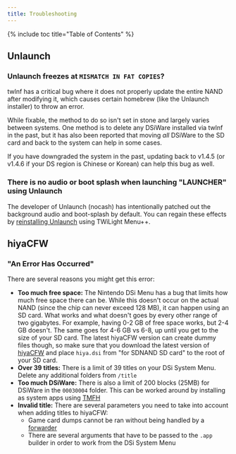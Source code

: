 ```yaml
---
title: Troubleshooting
---
```


{% include toc title="Table of Contents" %}

## Unlaunch
### Unlaunch freezes at `MISMATCH IN FAT COPIES`?
twlnf has a critical bug where it does not properly update the entire NAND after modifying it, which causes certain homebrew (like the Unlaunch installer) to throw an error.

While fixable, the method to do so isn't set in stone and largely varies between systems. One method is to delete any DSiWare installed via twlnf in the past, but it has also been reported that moving *all* DSiWare to the SD card and back to the system can help in some cases.

If you have downgraded the system in the past, updating back to v1.4.5 (or v1.4.6 if your DS region is Chinese or Korean) can help this bug as well.

### There is no audio or boot splash when launching "LAUNCHER" using Unlaunch

The developer of Unlaunch (nocash) has intentionally patched out the background audio and boot-splash by default. You can regain these effects by [reinstalling Unlaunch](/installing-unlaunch) using TWiLight Menu++.

## hiyaCFW
### "An Error Has Occurred"
There are several reasons you might get this error:

- **Too much free space:** The Nintendo DSi Menu has a bug that limits how much free space there can be. While this doesn't occur on the actual NAND (since the chip can never exceed 128 MB), it can happen using an SD card. What works and what doesn't goes by every other range of two gigabytes. For example, having 0-2 GB of free space works, but 2-4 GB doesn't. The same goes for 4-6 GB vs 6-8, up until you get to the size of your SD card. The latest hiyaCFW version can create dummy files though, so make sure that you download the latest version of [hiyaCFW](https://github.com/RocketRobz/hiyaCFW/releases/latest/download/hiyaCFW.7z) and place `hiya.dsi` from "for SDNAND SD card" to the root of your SD card.
- **Over 39 titles:** There is a limit of 39 titles on your DSi System Menu. Delete any additional folders from `/title`
- **Too much DSiWare:** There is also a limit of 200 blocks (25MB) for DSiWare in the `00030004` folder. This can be worked around by installing as system apps using [TMFH](https://github.com/JeffRuLz/TMFH/releases/latest)
- **Invalid title:** There are several parameters you need to take into account when adding titles to hiyaCFW:
   - Game card dumps cannot be ran without being handled by a [forwarder](/nds-bootstrap-forwarders.html)
   - There are several arguments that have to be passed to the `.app` builder in order to work from the DSi System Menu

